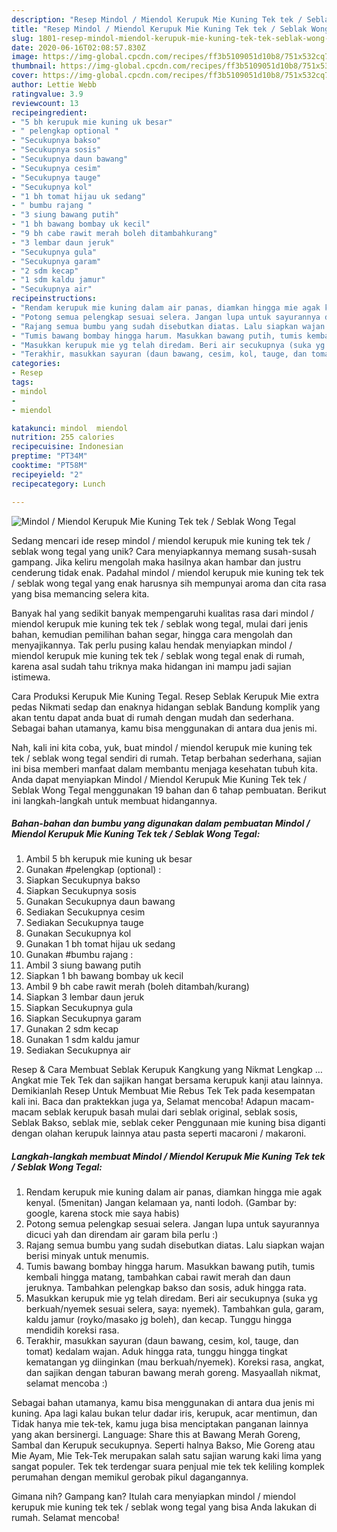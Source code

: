 ```yaml
---
description: "Resep Mindol / Miendol Kerupuk Mie Kuning Tek tek / Seblak Wong Tegal yang Enak"
title: "Resep Mindol / Miendol Kerupuk Mie Kuning Tek tek / Seblak Wong Tegal yang Enak"
slug: 1801-resep-mindol-miendol-kerupuk-mie-kuning-tek-tek-seblak-wong-tegal-yang-enak
date: 2020-06-16T02:08:57.830Z
image: https://img-global.cpcdn.com/recipes/ff3b5109051d10b8/751x532cq70/mindol-miendol-kerupuk-mie-kuning-tek-tek-seblak-wong-tegal-foto-resep-utama.jpg
thumbnail: https://img-global.cpcdn.com/recipes/ff3b5109051d10b8/751x532cq70/mindol-miendol-kerupuk-mie-kuning-tek-tek-seblak-wong-tegal-foto-resep-utama.jpg
cover: https://img-global.cpcdn.com/recipes/ff3b5109051d10b8/751x532cq70/mindol-miendol-kerupuk-mie-kuning-tek-tek-seblak-wong-tegal-foto-resep-utama.jpg
author: Lettie Webb
ratingvalue: 3.9
reviewcount: 13
recipeingredient:
- "5 bh kerupuk mie kuning uk besar"
- " pelengkap optional "
- "Secukupnya bakso"
- "Secukupnya sosis"
- "Secukupnya daun bawang"
- "Secukupnya cesim"
- "Secukupnya tauge"
- "Secukupnya kol"
- "1 bh tomat hijau uk sedang"
- " bumbu rajang "
- "3 siung bawang putih"
- "1 bh bawang bombay uk kecil"
- "9 bh cabe rawit merah boleh ditambahkurang"
- "3 lembar daun jeruk"
- "Secukupnya gula"
- "Secukupnya garam"
- "2 sdm kecap"
- "1 sdm kaldu jamur"
- "Secukupnya air"
recipeinstructions:
- "Rendam kerupuk mie kuning dalam air panas, diamkan hingga mie agak kenyal. (5menitan) Jangan kelamaan ya, nanti lodoh. (Gambar by: google, karena stock mie saya habis)"
- "Potong semua pelengkap sesuai selera. Jangan lupa untuk sayurannya dicuci yah dan direndam air garam bila perlu :)"
- "Rajang semua bumbu yang sudah disebutkan diatas. Lalu siapkan wajan berisi minyak untuk menumis."
- "Tumis bawang bombay hingga harum. Masukkan bawang putih, tumis kembali hingga matang, tambahkan cabai rawit merah dan daun jeruknya. Tambahkan pelengkap bakso dan sosis, aduk hingga rata."
- "Masukkan kerupuk mie yg telah diredam. Beri air secukupnya (suka yg berkuah/nyemek sesuai selera, saya: nyemek). Tambahkan gula, garam, kaldu jamur (royko/masako jg boleh), dan kecap. Tunggu hingga mendidih koreksi rasa."
- "Terakhir, masukkan sayuran (daun bawang, cesim, kol, tauge, dan tomat) kedalam wajan. Aduk hingga rata, tunggu hingga tingkat kematangan yg diinginkan (mau berkuah/nyemek). Koreksi rasa, angkat, dan sajikan dengan taburan bawang merah goreng. Masyaallah nikmat, selamat mencoba :)"
categories:
- Resep
tags:
- mindol
- 
- miendol

katakunci: mindol  miendol 
nutrition: 255 calories
recipecuisine: Indonesian
preptime: "PT34M"
cooktime: "PT58M"
recipeyield: "2"
recipecategory: Lunch

---
```



![Mindol / Miendol Kerupuk Mie Kuning Tek tek / Seblak Wong Tegal](https://img-global.cpcdn.com/recipes/ff3b5109051d10b8/751x532cq70/mindol-miendol-kerupuk-mie-kuning-tek-tek-seblak-wong-tegal-foto-resep-utama.jpg)

Sedang mencari ide resep mindol / miendol kerupuk mie kuning tek tek / seblak wong tegal yang unik? Cara menyiapkannya memang susah-susah gampang. Jika keliru mengolah maka hasilnya akan hambar dan justru cenderung tidak enak. Padahal mindol / miendol kerupuk mie kuning tek tek / seblak wong tegal yang enak harusnya sih mempunyai aroma dan cita rasa yang bisa memancing selera kita.

Banyak hal yang sedikit banyak mempengaruhi kualitas rasa dari mindol / miendol kerupuk mie kuning tek tek / seblak wong tegal, mulai dari jenis bahan, kemudian pemilihan bahan segar, hingga cara mengolah dan menyajikannya. Tak perlu pusing kalau hendak menyiapkan mindol / miendol kerupuk mie kuning tek tek / seblak wong tegal enak di rumah, karena asal sudah tahu triknya maka hidangan ini mampu jadi sajian istimewa.

Cara Produksi Kerupuk Mie Kuning Tegal. Resep Seblak Kerupuk Mie extra pedas Nikmati sedap dan enaknya hidangan seblak Bandung komplik yang akan tentu dapat anda buat di rumah dengan mudah dan sederhana. Sebagai bahan utamanya, kamu bisa menggunakan di antara dua jenis mi.


Nah, kali ini kita coba, yuk, buat mindol / miendol kerupuk mie kuning tek tek / seblak wong tegal sendiri di rumah. Tetap berbahan sederhana, sajian ini bisa memberi manfaat dalam membantu menjaga kesehatan tubuh kita. Anda dapat menyiapkan Mindol / Miendol Kerupuk Mie Kuning Tek tek / Seblak Wong Tegal menggunakan 19 bahan dan 6 tahap pembuatan. Berikut ini langkah-langkah untuk membuat hidangannya.

<!--inarticleads1-->

##### Bahan-bahan dan bumbu yang digunakan dalam pembuatan Mindol / Miendol Kerupuk Mie Kuning Tek tek / Seblak Wong Tegal:

1. Ambil 5 bh kerupuk mie kuning uk besar
1. Gunakan  #pelengkap (optional) :
1. Siapkan Secukupnya bakso
1. Siapkan Secukupnya sosis
1. Gunakan Secukupnya daun bawang
1. Sediakan Secukupnya cesim
1. Sediakan Secukupnya tauge
1. Gunakan Secukupnya kol
1. Gunakan 1 bh tomat hijau uk sedang
1. Gunakan  #bumbu rajang :
1. Ambil 3 siung bawang putih
1. Siapkan 1 bh bawang bombay uk kecil
1. Ambil 9 bh cabe rawit merah (boleh ditambah/kurang)
1. Siapkan 3 lembar daun jeruk
1. Siapkan Secukupnya gula
1. Siapkan Secukupnya garam
1. Gunakan 2 sdm kecap
1. Gunakan 1 sdm kaldu jamur
1. Sediakan Secukupnya air


Resep &amp; Cara Membuat Seblak Kerupuk Kangkung yang Nikmat Lengkap … Angkat mie Tek Tek dan sajikan hangat bersama kerupuk kanji atau lainnya. Demikianlah Resep Untuk Membuat Mie Rebus Tek Tek pada kesempatan kali ini. Baca dan praktekkan juga ya, Selamat mencoba! Adapun macam-macam seblak kerupuk basah mulai dari seblak original, seblak sosis, Seblak Bakso, seblak mie, seblak ceker Penggunaan mie kuning bisa diganti dengan olahan kerupuk lainnya atau pasta seperti macaroni / makaroni. 

<!--inarticleads2-->

##### Langkah-langkah membuat Mindol / Miendol Kerupuk Mie Kuning Tek tek / Seblak Wong Tegal:

1. Rendam kerupuk mie kuning dalam air panas, diamkan hingga mie agak kenyal. (5menitan) Jangan kelamaan ya, nanti lodoh. (Gambar by: google, karena stock mie saya habis)
1. Potong semua pelengkap sesuai selera. Jangan lupa untuk sayurannya dicuci yah dan direndam air garam bila perlu :)
1. Rajang semua bumbu yang sudah disebutkan diatas. Lalu siapkan wajan berisi minyak untuk menumis.
1. Tumis bawang bombay hingga harum. Masukkan bawang putih, tumis kembali hingga matang, tambahkan cabai rawit merah dan daun jeruknya. Tambahkan pelengkap bakso dan sosis, aduk hingga rata.
1. Masukkan kerupuk mie yg telah diredam. Beri air secukupnya (suka yg berkuah/nyemek sesuai selera, saya: nyemek). Tambahkan gula, garam, kaldu jamur (royko/masako jg boleh), dan kecap. Tunggu hingga mendidih koreksi rasa.
1. Terakhir, masukkan sayuran (daun bawang, cesim, kol, tauge, dan tomat) kedalam wajan. Aduk hingga rata, tunggu hingga tingkat kematangan yg diinginkan (mau berkuah/nyemek). Koreksi rasa, angkat, dan sajikan dengan taburan bawang merah goreng. Masyaallah nikmat, selamat mencoba :)


Sebagai bahan utamanya, kamu bisa menggunakan di antara dua jenis mi kuning. Apa lagi kalau bukan telur dadar iris, kerupuk, acar mentimun, dan Tidak hanya mie tek-tek, kamu juga bisa menciptakan panganan lainnya yang akan bersinergi. Language: Share this at Bawang Merah Goreng, Sambal dan Kerupuk secukupnya. Seperti halnya Bakso, Mie Goreng atau Mie Ayam, Mie Tek-Tek merupakan salah satu sajian warung kaki lima yang sangat populer. Tek tek terdengar suara penjual mie tek tek keliling komplek perumahan dengan memikul gerobak pikul dagangannya. 

Gimana nih? Gampang kan? Itulah cara menyiapkan mindol / miendol kerupuk mie kuning tek tek / seblak wong tegal yang bisa Anda lakukan di rumah. Selamat mencoba!

